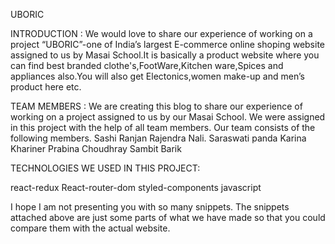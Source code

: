 UBORIC

INTRODUCTION :
We would love to share our experience of working on a project “UBORIC”-one of India’s largest E-commerce online shoping website assigned to us by Masai School.It is basically a product website where you can find best branded clothe's,FootWare,Kitchen ware,Spices and appliances also.You will also get Electonics,women make-up and men’s product here etc.

TEAM MEMBERS :
We are creating this blog to share our experience of working on a project assigned to us by our Masai School. We were assigned in this project with the help of all team members.
Our team consists of the following members.
Sashi Ranjan
Rajendra Nali.
Saraswati panda
Karina Khariner
Prabina Choudhray
Sambit Barik

TECHNOLOGIES WE USED IN THIS PROJECT:

react-redux
React-router-dom
styled-components
javascript

I hope I am not presenting you with so many snippets. The snippets attached above are just some parts of what we have made so that you could compare them with the actual website.



